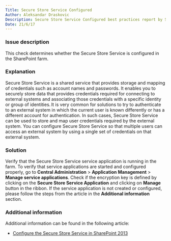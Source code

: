 ```yaml
---
Title: Secure Store Service Configured
Author: Aleksandar Draskovic 
Description: Secure Store Service Configured best practices report by SPDocKit determines whether the Secure Store Service is configured in the SharePoint farm.
Date: 21/6/17
---
```

### Issue description

This check determines whether the Secure Store Service is configured in the SharePoint farm.

### Explanation

Secure Store Service is a shared service that provides storage and mapping of credentials such as account names and passwords. It enables you to securely store data that provides credentials required for connecting to external systems and associating those credentials with a specific identity or group of identities. It is very common for solutions to try to authenticate to an external system in which the current user is known differently or has a different account for authentication. In such cases, Secure Store Service can be used to store and map user credentials required by the external system. You can configure Secure Store Service so that multiple users can access an external system by using a single set of credentials on that external system.

### Solution

Verify that the Secure Store Service service application is running in the farm. To verify that service applications are started and configured properly, go to __Central Administration__ > __Application Management__ > __Manage service applications__. Check if the encryption key is defined by clicking on the __Secure Store Service Application__ and clicking on __Manage__ button in the ribbon. If the service application is not created or configured, please follow the steps from the article in the __Additional information__ section.

### Additional information

Additional information can be found in the following article:

* [Configure the Secure Store Service in SharePoint 2013](https://technet.microsoft.com/en-us/library/ee806866.aspx)
